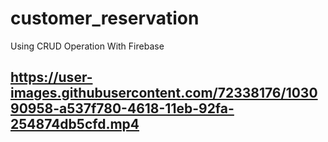 # customer_reservation

Using CRUD Operation With Firebase

## https://user-images.githubusercontent.com/72338176/103090958-a537f780-4618-11eb-92fa-254874db5cfd.mp4

